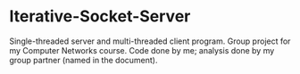 # Iterative-Socket-Server
Single-threaded server and multi-threaded client program. Group project for my Computer Networks course. Code done by me; analysis done by my group partner (named in the document).
